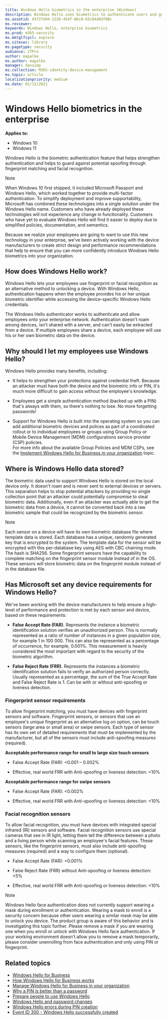 ```yaml
---
title: Windows Hello biometrics in the enterprise (Windows)
description: Windows Hello uses biometrics to authenticate users and guard against potential spoofing, through fingerprint matching and facial recognition.
ms.assetid: d3f27d94-2226-4547-86c0-65c84d6df8Bc
ms.reviewer: 
keywords: Windows Hello, enterprise biometrics
ms.prod: m365-security
ms.mktglfcycl: explore
ms.sitesec: library
ms.pagetype: security
audience: ITPro
author: mapalko
ms.author: mapalko
manager: dansimp
ms.collection: M365-identity-device-management
ms.topic: article
localizationpriority: medium
ms.date: 01/12/2021
---
```


# Windows Hello biometrics in the enterprise

**Applies to:**

- Windows 10
- Windows 11

Windows Hello is the biometric authentication feature that helps strengthen authentication and helps to guard against potential spoofing through fingerprint matching and facial recognition.

>[!NOTE]
>When Windows 10 first shipped, it included Microsoft Passport and Windows Hello, which worked together to provide multi-factor authentication. To simplify deployment and improve supportability, Microsoft has combined these technologies into a single solution under the Windows Hello name. Customers who have already deployed these technologies will not experience any change in functionality. Customers who have yet to evaluate Windows Hello will find it easier to deploy due to simplified policies, documentation, and semantics.

Because we realize your employees are going to want to use this new technology in your enterprise, we've been actively working with the device manufacturers to create strict design and performance recommendations that help to ensure that you can more confidently introduce Windows Hello biometrics into your organization.

## How does Windows Hello work?
Windows Hello lets your employees use fingerprint or facial recognition as an alternative method to unlocking a device. With Windows Hello, authentication happens when the employee provides his or her unique biometric identifier while accessing the device-specific Windows Hello credentials.

The Windows Hello authenticator works to authenticate and allow employees onto your enterprise network. Authentication doesn't roam among devices, isn't shared with a server, and can't easily be extracted from a device. If multiple employees share a device, each employee will use his or her own biometric data on the device.

## Why should I let my employees use Windows Hello?
Windows Hello provides many benefits, including:

-   It helps to strengthen your protections against credential theft. Because an attacker must have both the device and the biometric info or PIN, it's much more difficult to gain access without the employee's knowledge.

-   Employees get a simple authentication method (backed up with a PIN) that's always with them, so there's nothing to lose. No more forgetting passwords!

-   Support for Windows Hello is built into the operating system so you can add additional biometric devices and polices as part of a coordinated rollout or to individual employees or groups using Group Policy or Mobile Device Management (MDM) configurations service provider (CSP) policies.<br>For more info about the available Group Policies and MDM CSPs, see the [Implement Windows Hello for Business in your organization](hello-manage-in-organization.md) topic.

## Where is Windows Hello data stored?
The biometric data used to support Windows Hello is stored on the local device only. It doesn't roam and is never sent to external devices or servers. This separation helps to stop potential attackers by providing no single collection point that an attacker could potentially compromise to steal biometric data. Additionally, even if an attacker was actually able to get the biometric data from a device, it cannot be converted back into a raw biometric sample that could be recognized by the biometric sensor.

> [!NOTE]
>Each sensor on a device will have its own biometric database file where template data is stored. Each database has a unique, randomly generated key that is encrypted to the system. The template data for the sensor will be encrypted with this per-database key using AES with CBC chaining mode. The hash is SHA256. Some fingerprint sensors have the capability to complete matching on the fingerprint sensor module instead of in the OS. These sensors will store biometric data on the fingerprint module instead of in the database file.

## Has Microsoft set any device requirements for Windows Hello?
We've been working with the device manufacturers to help ensure a high-level of performance and protection is met by each sensor and device, based on these requirements:

-   **False Accept Rate (FAR).** Represents the instance a biometric identification solution verifies an unauthorized person. This is normally represented as a ratio of number of instances in a given population size, for example 1 in 100 000. This can also be represented as a percentage of occurrence, for example, 0.001%. This measurement is heavily considered the most important with regard to the security of the biometric algorithm.

-   **False Reject Rate (FRR).** Represents the instances a biometric identification solution fails to verify an authorized person correctly. Usually represented as a percentage, the sum of the True Accept Rate and False Reject Rate is 1. Can be with or without anti-spoofing or liveness detection.

### Fingerprint sensor requirements
To allow fingerprint matching, you must have devices with fingerprint sensors and software. Fingerprint sensors, or sensors that use an employee's unique fingerprint as an alternative log on option, can be touch sensors (large area or small area) or swipe sensors. Each type of sensor has its own set of detailed requirements that must be implemented by the manufacturer, but all of the sensors must include anti-spoofing measures (required).

**Acceptable performance range for small to large size touch sensors**

-   False Accept Rate (FAR): &lt;0.001 – 0.002%

-   Effective, real world FRR with Anti-spoofing or liveness detection: &lt;10%

**Acceptable performance range for swipe sensors**

-   False Accept Rate (FAR): &lt;0.002%

-   Effective, real world FRR with Anti-spoofing or liveness detection: &lt;10%

### Facial recognition sensors
To allow facial recognition, you must have devices with integrated special infrared (IR) sensors and software. Facial recognition sensors use special cameras that see in IR light, letting them tell the difference between a photo and a living person while scanning an employee's facial features. These sensors, like the fingerprint sensors, must also include anti-spoofing measures (required) and a way to configure them (optional).

-   False Accept Rate (FAR): &lt;0.001%

-   False Reject Rate (FRR) without Anti-spoofing or liveness detection: &lt;5%

-   Effective, real world FRR with Anti-spoofing or liveness detection: &lt;10%

> [!NOTE]
>Windows Hello face authentication does not currently support wearing a mask during enrollment or authentication. Wearing a mask to enroll is a security concern because other users wearing a similar mask may be able to unlock you device. The product group is aware of this behavior and is investigating this topic further. Please remove a mask if you are wearing one when you enroll or unlock with Windows Hello face authentication. If your working environment doesn’t allow you to remove a mask temporarily, please consider unenrolling from face authentication and only using PIN or fingerprint.


## Related topics
- [Windows Hello for Business](hello-identity-verification.md)
- [How Windows Hello for Business works](hello-how-it-works.md)
- [Manage Windows Hello for Business in your organization](hello-manage-in-organization.md)
- [Why a PIN is better than a password](hello-why-pin-is-better-than-password.md)
- [Prepare people to use Windows Hello](hello-prepare-people-to-use.md)
- [Windows Hello and password changes](hello-and-password-changes.md)
- [Windows Hello errors during PIN creation](hello-errors-during-pin-creation.md)
- [Event ID 300 - Windows Hello successfully created](hello-event-300.md)

 

 





